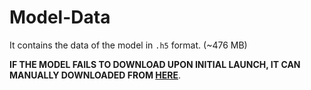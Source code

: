 # Model-Data
  It contains the data of the model in `.h5` format. (~476 MB)

  **IF THE MODEL FAILS TO DOWNLOAD UPON INITIAL LAUNCH, IT CAN MANUALLY DOWNLOADED FROM [HERE](https://drive.google.com/file/d/1DevltQPYppcpk_83ZToJLia6_WVIOVno/view?usp=sharing)**.
